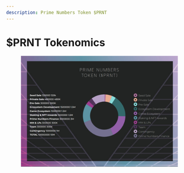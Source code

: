 ```yaml
---
description: Prime Numbers Token $PRNT
---
```


# $PRNT Tokenomics

<figure><img src="../.gitbook/assets/image (4).png" alt=""><figcaption></figcaption></figure>
